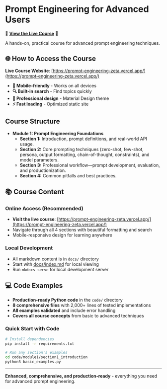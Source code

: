 # Prompt Engineering for Advanced Users

🚀 **[View the Live Course](https://prompt-engineering-zeta.vercel.app/)** 🚀

A hands-on, practical course for advanced prompt engineering techniques.

## 🌐 How to Access the Course

**Live Course Website**: [https://prompt-engineering-zeta.vercel.app/](https://prompt-engineering-zeta.vercel.app/)

- **📱 Mobile-friendly** - Works on all devices
- **🔍 Built-in search** - Find topics quickly
- **🎨 Professional design** - Material Design theme
- **⚡ Fast loading** - Optimized static site

## Course Structure

- **Module 1: Prompt Engineering Foundations**
  - **Section 1:** Introduction, prompt definitions, and real-world API usage.
  - **Section 2:** Core prompting techniques (zero-shot, few-shot, persona, output formatting, chain-of-thought, constraints), and model parameters.
  - **Section 3:** Professional workflow—prompt development, evaluation, and productionization.
  - **Section 4:** Common pitfalls and best practices.

## 📚 Course Content

### Online Access (Recommended)
- **Visit the live course**: [https://prompt-engineering-zeta.vercel.app/](https://prompt-engineering-zeta.vercel.app/)
- Navigate through all 4 sections with beautiful formatting and search
- Mobile-responsive design for learning anywhere

### Local Development
- All markdown content is in `docs/` directory
- Start with [docs/index.md](docs/index.md) for local viewing
- Run `mkdocs serve` for local development server

## 💻 Code Examples

- **Production-ready Python code** in the `code/` directory
- **8 comprehensive files** with 2,000+ lines of tested implementations
- **All examples validated** and include error handling
- **Covers all course concepts** from basic to advanced techniques

### Quick Start with Code
```bash
# Install dependencies
pip install -r requirements.txt

# Run any section's examples
cd code/module1/section1_introduction
python3 basic_examples.py
```

---

**Enhanced, comprehensive, and production-ready** - everything you need for advanced prompt engineering.